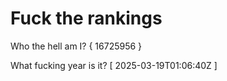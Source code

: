 # Fuck the rankings

Who the hell am I?
{ 16725956 }

What fucking year is it?
[ 2025-03-19T01:06:40Z ]
